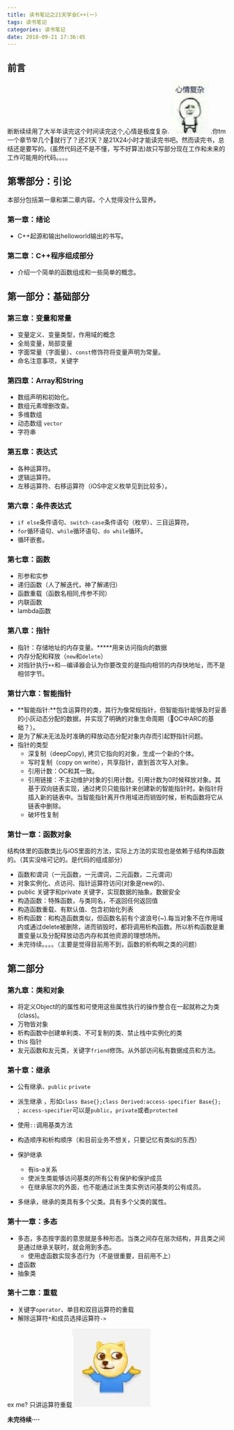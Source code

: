 ```yaml
---
title: 读书笔记之21天学会C++(一)
tags: 读书笔记
categories: 读书笔记
date: 2018-09-21 17:36:45
---
```



## 前言

断断续续用了大半年读完这个时间读完这个,心情是极度复杂. ![](learn-C-in-21-Days/02.jpeg) .你tm一个章节举几个🌰就行了？还21天？是21X24小时才能读完书吧。然而读完书，总结还是要写的。(虽然代码还不是不懂，写不好算法)故只写部分现在工作和未来的工作可能用的代码。。。。

<!-- more -->

## 第零部分：引论

本部分包括第一章和第二章内容。个人觉得没什么营养。

###  第一章：绪论

- C++起源和输出helloworld输出的书写。

### 第二章：C++程序组成部分

- 介绍一个简单的函数组成和一些简单的概念。

## 第一部分：基础部分

### 第三章：变量和常量

- 变量定义、变量类型，作用域的概念
- 全局变量，局部变量
- 字面常量（字面量）、`const`修饰符将变量声明为常量。
- 命名注意事项，关键字

### 第四章：Array和String

- 数组声明和初始化。
- 数组元素增删改查。
- 多维数组
- 动态数组 `vector`
- 字符串

### 第五章：表达式

- 各种运算符。
- 逻辑运算符。
- 左移运算符、右移运算符（iOS中定义枚举见到比较多）。

### 第六章：条件表达式

- `if else`条件语句、`switch-case`条件语句（枚举）、三目运算符。
- `for`循环语句、`while`循环语句、`do while`循环。
- 循环嵌套。

### 第七章：函数

- 形参和实参
- 递归函数（人了解迭代，神了解递归）
- 函数重载（函数名相同,传参不同）
- 内联函数
- lambda函数

### 第八章：指针

- 指针：存储地址的内存变量。*****用来访问指向的数据
- 内存分配和释放（`new`和`delete`）
- 对指针执行`++`和`——`编译器会认为你要改变的是指向相邻的内存快地址，而不是相邻字节。

### 第廿六章：智能指针

- **智能指针:**包含运算符的类，其行为像常规指针，但智能指针能够及时妥善的小灰动态分配的数据，并实现了明确的对象生命周期（🤔️OC中ARC的基础？）。
- 是为了解决无法及时准确的释放动态分配对象内存而引起野指针问题。
- 指针的类型
  - 深复制（deepCopy), 拷贝它指向的对象，生成一个新的个体。
  - 写时复制（copy on write），共享指针，直到首次写入对象。
  - 引用计数：OC和其一致。
  - 引用链接：不主动维护对象的引用计数。引用计数为0时候释放对象。其基于双向链表实现，通过拷贝只能指针来创建新的智能指针时。新指针将插入新的链表中。当智能指针离开作用域进而销毁时候，析构函数将它从链表中删除。
  - 破坏性复制

### 第廿一章：函数对象

结构体里的函数类比与iOS里面的方法，实际上方法的实现也是依赖于结构体函数的。（其实没啥可记的。是代码的组成部分）

- 函数和谓词（一元函数，一元谓词，二元函数，二元谓词）
- 对象实例化、点访问、指针运算符访问(对象是new的)、
- public 关键字和private 关键字，实现数据的抽象。数据安全
- 构造函数：特殊函数，与类同名，不返回任何返回值
- 构造函数重载、有默认值、包含初始化列表
- 析构函数：和构造函数类似，但函数名前有个波浪号(~).每当对象不在作用域内或通过delete被删除，进而销毁时，都将调用析构函数。所以析构函数是重置变量以及分配释放动态内存和其他资源的理想场所。
- 未完待续。。。。（主要是觉得目前用不到，函数的析构啊之类的问题）

## 第二部分

### 第九章：类和对象

- 将定义Object的的属性和可使用这些属性执行的操作整合在一起就称之为类(class)。
- 万物皆对象
- 析构函数中创建单利类、不可复制的类、禁止栈中实例化的类
- this 指针
- 友元函数和友元类，关键字`friend`修饰。从外部访问私有数据成员和方法。

### 第十章：继承

- 公有继承、`public` `private`
- 派生继承 ，形如```class Base{};class Derived:access-specifier Base{};   ```;` access-specifier`可以是`public`，`private`或者`protected`
- 使用`::`调用基类方法
- 构造顺序和析构顺序（和目前业务不想关，只要记忆有类似的东西）
- 保护继承
  - 有is-a关系
  - 使派生类能够访问基类的所有公有保护和保护成员
  - 在继承层次的外面，也不能通过派生类实例访问基类的公有成员。

- 多继承，继承的类具有多个父类。具有多个父类的属性。

### 第十一章：多态

- 多态，多态按字面的意思就是多种形态。当类之间存在层次结构，并且类之间是通过继承关联时，就会用到多态。
  - 使用虚函数实现多态行为（不是很重要，目前用不上）
- 虚函数
- 抽象类

### 第十二章：重载

- 关键字`operator`、单目和双目运算符的重载
- 解除运算符`*`和成员选择运算符`->`

ex me? 只讲运算符重载![](learn-C-in-21-Days/04.jpg) 



**未完待续····**

